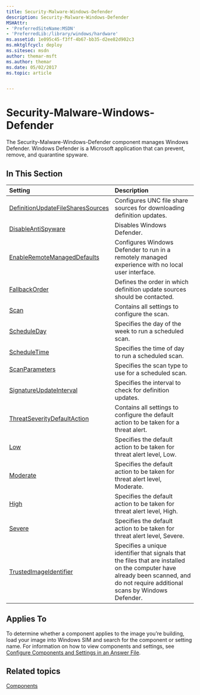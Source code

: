 ```yaml
---
title: Security-Malware-Windows-Defender
description: Security-Malware-Windows-Defender
MSHAttr:
- 'PreferredSiteName:MSDN'
- 'PreferredLib:/library/windows/hardware'
ms.assetid: 1e095c45-f3ff-4b67-bb35-d2ee82d902c3
ms.mktglfcycl: deploy
ms.sitesec: msdn
author: themar-msft
ms.author: themar
ms.date: 05/02/2017
ms.topic: article


---
```

# Security-Malware-Windows-Defender

The Security-Malware-Windows-Defender component manages Windows Defender. Windows Defender is a Microsoft application that can prevent, remove, and quarantine spyware.

## In This Section

| Setting                 | Description                                                                           |
|:------------------------|:--------------------------------------------------------------------------------------|
|[DefinitionUpdateFileSharesSources](security-malware-windows-defender-definitionupdatefilesharessources.md)|Configures UNC file share sources for downloading definition updates.|
|[DisableAntiSpyware](security-malware-windows-defender-disableantispyware.md)|Disables Windows Defender.|
|[EnableRemoteManagedDefaults](security-malware-windows-defender-enableremotemanageddefaults.md)|Configures Windows Defender to run in a remotely managed experience with no local user interface.|
|[FallbackOrder](security-malware-windows-defender-fallbackorder.md)|Defines the order in which definition update sources should be contacted.|
|[Scan](security-malware-windows-defender-scan.md)|Contains all settings to configure the scan.|
|[ScheduleDay](security-malware-windows-defender-scan-scheduleday.md)|Specifies the day of the week to run a scheduled scan.|
|[ScheduleTime](security-malware-windows-defender-scan-scheduletime.md)|Specifies the time of day to run a scheduled scan.|
|[ScanParameters](security-malware-windows-defender-scan-scanparameters.md)|Specifies the scan type to use for a scheduled scan.|
|[SignatureUpdateInterval](security-malware-windows-defender-signatureupdateinterval.md)|Specifies the interval to check for definition updates.|
|[ThreatSeverityDefaultAction](security-malware-windows-defender-threatseveritydefaultaction.md)|Contains all settings to configure the default action to be taken for a threat alert.|
|[Low](security-malware-windows-defender-threatseveritydefaultaction-low.md)|Specifies the default action to be taken for threat alert level, Low.|
|[Moderate](security-malware-windows-defender-threatseveritydefaultaction-moderate.md)|Specifies the default action to be taken for threat alert level, Moderate.|
|[High](security-malware-windows-defender-threatseveritydefaultaction-high.md)|Specifies the default action to be taken for threat alert level, High.|
|[Severe](security-malware-windows-defender-threatseveritydefaultaction-severe.md)|Specifies the default action to be taken for threat alert level, Severe.|
|[TrustedImageIdentifier](security-malware-windows-defender-trustedimageidentifier.md)|Specifies a unique identifier that signals that the files that are installed on the computer have already been scanned, and do not require additional scans by Windows Defender.|

## Applies To

To determine whether a component applies to the image you’re building, load your image into Windows SIM and search for the component or setting name. For information on how to view components and settings, see [Configure Components and Settings in an Answer File](https://docs.microsoft.com/en-us/windows-hardware/customize/desktop/wsim/configure-components-and-settings-in-an-answer-file).

## Related topics

[Components](components-b-unattend.md)
